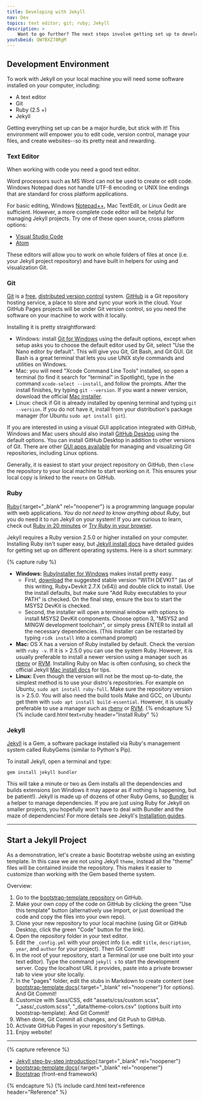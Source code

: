 ```yaml
---
title: Developing with Jekyll
nav: Dev
topics: text editor; git; ruby; Jekyll 
description: > 
    Want to go further? The next steps involve getting set up to develop Jekyll sites on your own computer. This section walks through the necessary software and introduces the basic workflow.
youtubeid: QW7BXZ78RgM
---
```


## Development Environment 

To work with Jekyll on your local machine you will need some software installed on your computer, including: 

- A text editor
- Git
- Ruby (2.5 +)
- Jekyll 

Getting everything set up can be a major hurdle, but stick with it!
This environment will empower you to edit code, version control, manage your files, and create websites--so its pretty neat and rewarding.

### Text Editor

When working with code you need a good text editor.

Word processors such as MS Word can not be used to create or edit code.
Windows Notepad does not handle UTF-8 encoding or UNIX line endings that are standard for cross platform applications. 

For basic editing, Windows [Notepad++](https://notepad-plus-plus.org/), Mac TextEdit, or Linux Gedit are sufficient.
However, a more complete code editor will be helpful for managing Jekyll projects.
Try one of these open source, cross platform options:

- [Visual Studio Code](https://code.visualstudio.com/)
- [Atom](https://atom.io/)

These editors will allow you to work on whole folders of files at once (i.e. your Jekyll project repository) and have built in helpers for using and visualization Git. 

### Git

[Git](https://git-scm.com/) is a [free](https://www.gnu.org/philosophy/free-sw.en.html), [distributed version control](https://en.wikipedia.org/wiki/Distributed_version_control) system. 
[GitHub](https://github.com/) is a Git repository hosting service, a place to store and sync your work in the cloud.
Your GitHub Pages projects will be under Git version control, so you need the software on your machine to work with it locally.

Installing it is pretty straightforward:

- Windows: install [Git for Windows](https://git-for-windows.github.io/) using the default options, except when setup asks you to choose the default editor used by Git, select "Use the Nano editor by default". This will give you Git, Git Bash, and Git GUI. Git Bash is a great terminal that lets you use UNIX style commands and utilities on Windows.
- Mac: you will need "Xcode Command Line Tools" installed, so open a terminal (to find it search for "terminal" in Spotlight), type in the command `xcode-select --install`, and follow the prompts. After the install finishes, try typing `git --version`. If you want a newer version, download the official [Mac installer](https://git-scm.com/downloads).
- Linux: check if Git is already installed by opening terminal and typing `git --version`. If you do not have it, install from your distribution's package manager (for Ubuntu `sudo apt install git`).

If you are interested in using a visual GUI application integrated with GitHub, Windows and Mac users should also install [GitHub Desktop](https://desktop.github.com/) using the default options.
You can install GitHub Desktop in addition to other versions of Git.
There are other [GUI apps available](https://git-scm.com/downloads/guis) for managing and visualizing Git repositories, including Linux options.

Generally, it is easiest to start your project repository on GitHub, then `clone` the repository to your local machine to start working on it. 
This ensures your local copy is linked to the `remote` on GitHub. 

### Ruby

[Ruby](https://www.ruby-lang.org/){:target="_blank" rel="noopener"} is a programming language popular with web applications.
*You do not need to know anything about Ruby*, but you do need it to run Jekyll on your system!
If you are curious to learn, check out [Ruby in 20 minutes](https://www.ruby-lang.org/en/documentation/quickstart/) or [Try Ruby in your browser](https://try.ruby-lang.org/).

Jekyll requires a Ruby version 2.5.0 or higher installed on your computer.
Installing Ruby isn't super easy, but [Jekyll install docs](https://jekyllrb.com/docs/installation/) have detailed guides for getting set up on different operating systems.
Here is a short summary:

{% capture ruby %}
- **Windows:** [RubyInstaller for Windows](https://rubyinstaller.org/) makes install pretty easy. 
    - First, [download](https://rubyinstaller.org/downloads/) the suggested stable version "WITH DEVKIT" (as of this writing, Ruby+Devkit 2.7.X (x64)) and double click to install. Use the install defaults, but make sure "Add Ruby executables to your PATH" is checked. On the final step, ensure the box to start the MSYS2 DevKit is checked.
    - Second, the installer will open a terminal window with options to install MSYS2 DevKit components. Choose option 3, "MSYS2 and MINGW development toolchain", or simply press ENTER to install all the necessary dependencies. (This installer can be restarted by typing `ridk install` into a command prompt)
- **Mac:** OS X has a version of Ruby installed by default. Check the version with `ruby -v`. If it is > 2.5.0 you can use the system Ruby. However, it is usually preferable to install a newer version using a manager such as [rbenv](https://github.com/rbenv/rbenv) or [RVM](http://rvm.io/). Installing Ruby on Mac is often confusing, so check the official Jekyll [Mac install docs](https://jekyllrb.com/docs/installation/#macOS) for tips.
- **Linux:** Even though the version will not be the most up-to-date, the simplest method is to use your distro's repositories. For example on Ubuntu, `sudo apt install ruby-full`. Make sure the repository version is > 2.5.0. You will also need the build tools Make and GCC, on Ubuntu get them with `sudo apt install build-essential`. However, it is usually preferable to use a manager such as [rbenv](https://github.com/rbenv/rbenv) or [RVM](http://rvm.io/).
{% endcapture %}
{% include card.html text=ruby header="Install Ruby" %}

### Jekyll

[Jekyll](https://jekyllrb.com/) is a Gem, a software package installed via Ruby's management system called RubyGems (similar to Python's Pip). 

To install Jekyll, open a terminal and type:

`gem install jekyll bundler`

This will take a minute or two as Gem installs all the dependencies and builds extensions (on Windows it may appear as if nothing is happening, but be patient!).
Jekyll is made up of dozens of other Ruby Gems, so [Bundler](https://bundler.io/) is a helper to manage dependencies. 
If you are just using Ruby for Jekyll on smaller projects, you hopefully won't have to deal with Bundler and the maze of dependencies!
For more details see Jekyll's [Installation guides](https://jekyllrb.com/docs/installation/).

-------------------------

## Start a Jekyll Project 

As a demonstration, let's create a basic Bootstrap website using an existing template. 
In this case we are not using Jekyll `theme`, instead all the "theme" files will be contained inside the repository.
This makes it easier to customize than working with the Gem based theme system.

Overview:

1. Go to the [bootstrap-template repository](https://github.com/thecdil/bootstrap-template) on GitHub.
2. Make your own copy of the code on GitHub by clicking the green "Use this template" button (alternatively use Import, or just download the code and copy the files into your own repo).
3. Clone your new repository to your local machine (using Git or GitHub Desktop, click the green "Code" button for the link).
4. Open the repository folder in your text editor.
5. Edit the `_config.yml` with your project info (i.e. edit `title`, `description`, `year`, and `author` for your project). Then Git Commit!
6. In the root of your repository, start a Terminal (or use one built into your text editor). Type the command `jekyll s` to start the development server. Copy the localhost URL it provides, paste into a private browser tab to view your site locally.
7. In the "pages" folder, edit the stubs in Markdown to create content (see [bootstrap-template docs](https://github.com/thecdil/bootstrap-template/blob/main/docs/create-website.md){:target="_blank" rel="noopener"} for options). And Git Commit!
8. Customize with Sass/CSS, edit "assets/css/custom.scss", "_sass/_custom.scss", "_data/theme-colors.csv" (options built into bootstrap-template). And Git Commit!
9. When done, Git Commit all changes, and Git Push to GitHub.
10. Activate GitHub Pages in your repository's Settings.
11. Enjoy website!

-------------

{% capture reference %}
- [Jekyll step-by-step introduction](https://jekyllrb.com/docs/step-by-step/01-setup/){:target="_blank" rel="noopener"}
- [bootstrap-template docs](https://github.com/thecdil/bootstrap-template/blob/main/docs/create-website.md){:target="_blank" rel="noopener"}
- [Bootstrap](https://getbootstrap.com/) (front-end framework)

{% endcapture %}
{% include card.html text=reference header="Reference" %}
